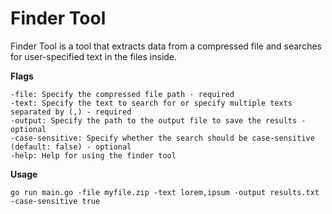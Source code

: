 # Finder Tool

Finder Tool is a tool that extracts data from a compressed file and searches for user-specified text in the files inside.

**Flags**

    -file: Specify the compressed file path - required
    -text: Specify the text to search for or specify multiple texts separated by (,) - required
    -output: Specify the path to the output file to save the results - optional
    -case-sensitive: Specify whether the search should be case-sensitive (default: false) - optional
    -help: Help for using the finder tool

**Usage**

    go run main.go -file myfile.zip -text lorem,ipsum -output results.txt -case-sensitive true
